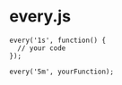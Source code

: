 # every.js

    every('1s', function() {
      // your code
    });

    every('5m', yourFunction);
